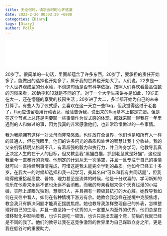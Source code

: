 ```yaml
---
title: 无论何时，请学会时时心怀感激
date: 2023-2-26 00:03:30 +0800
categories: [Diary]
tags: [Diary]
author: Polly
---
```


 <iframe frameborder="no" border="0" marginwidth="0" marginheight="0" width=330 height=86 src="//music.163.com/outchain/player?type=2&id=2081030&auto=1&height=66"></iframe>

​	20岁了。很简单的一句话，里面却蕴含了许多东西。20岁了，要承担的责任开始多了，能做出的选择也开始多了，属于我的世界也开始大了。人们说，22岁是一个人世界观成型的分水岭，不谈这句话是否有科学依据，按照人们喜欢看最高位数的习惯来看，20确乎和19就是不同的了。对于一个大学生来讲亦是如此，19岁正在大一，还在懵懂的享受的校园生活；20岁进了大二，多半都开始为自己的未来打算了。有些人为了仪式感，会喜欢在这一天立一些flag，但我觉得这过于老套了，flag应该留着用行动表达，经验告诉我，说出来的flag基本上都是完蛋。但是在这个节点上总还是需要聊一些事情作为仪式感的体现，那就来聊一聊我在一年里遇到的人和做过的事，因为我真的非常感激他们，也非常珍惜做过的一些事情。

​	我为我能拥有这样一对父母而非常感激。也许放在全世界，他们也是和所有人一样的普通人，但在我眼里，他们的许多闪光的品质和处世的智慧让我十分收益。我的父亲机智精明又格局不凡，有着超强的毅力和执行力，并且终身学习。他教导我真正决定人生的在于人的目标，但又教会我“黑猫白猫，抓到老鼠就是好猫”，这也是我至今一直奉行的真理。他制定的计划从无一次落空，并且一旦专注于自己的事情就可以一直持续到事情完成，可惜这是我未能完全学到的品质。他如今已经五十多岁，在我大一的时候却选择和我一起学习，美其名曰“可以和我有共同话题”，但我晓得他重拾起高数、普物、理力甚至是流体的时候，他是十分欢喜的，学习新知的快乐在他看来永远不该也永远不会消散。而我的母亲看起来像个天真烂漫的小姑娘，实际上却眼光独到，慧眼识人，并且拥有一颗极其抗打的大心脏。她教导我如何在交往中看人，如何在各种情境下游刃有余。她教会我怎样在逆境中克服焦虑，教会我只有解决问题才能真正摆脱焦虑。她也教导我怎样整理自己的外表，怎样整理好自己的生活，并且一直坚持一个优秀的人一定要从内至外的优秀。他们总是在潜移默化中影响着我，也许只是吃一顿饭，也许只是出去遛个弯，前后的我就已经是不同的我了。他们的教导让我在这竞争激烈的世界里为自己谋取立身之所，更是我在低谷时的重要助力。
